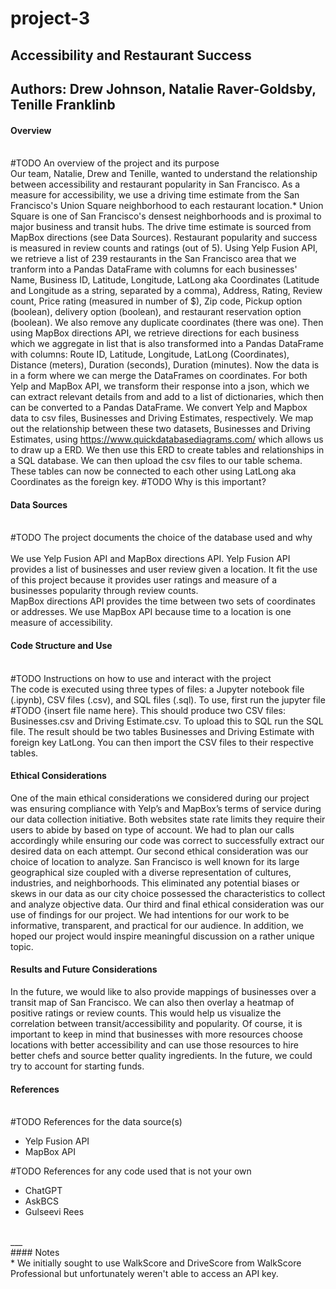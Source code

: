 # project-3
## Accessibility and Restaurant Success
## Authors: Drew Johnson, Natalie Raver-Goldsby, Tenille Franklinb

#### Overview
<br>#TODO An overview of the project and its purpose</br>
  Our team, Natalie, Drew and Tenille, wanted to understand the relationship between accessibility and restaurant popularity in San Francisco. As a measure for accessibility, we use a driving time estimate from the San Francisco's Union Square neighborhood to each restaurant location.* Union Square is one of San Francisco's densest neighborhoods and is proximal to major business and transit hubs. The drive time estimate is sourced from MapBox directions (see Data Sources). Restaurant popularity and success is measured in review counts and ratings (out of 5). Using Yelp Fusion API, we retrieve a list of 239 restaurants in the San Francisco area that we tranform into a Pandas DataFrame with columns for each businesses' Name, Business ID, Latitude, Longitude, LatLong aka Coordinates (Latitude and Longitude as a string, separated by a comma), Address, Rating, Review count, Price rating (measured in number of $), Zip code, Pickup option (boolean), delivery option (boolean), and restaurant reservation option (boolean). We also remove any duplicate coordinates (there was one). Then using MapBox directions API, we retrieve directions for each business which we aggregate in list that is also transformed into a Pandas DataFrame with columns: Route ID, Latitude, Longitude, LatLong (Coordinates), Distance (meters), Duration (seconds), Duration (minutes). Now the data is in a form where we can merge the DataFrames on coordinates. For both Yelp and MapBox API, we transform their response into a json, which we can extract relevant details from and add to a list of dictionaries, which then can be converted to a Pandas DataFrame. We convert Yelp and Mapbox data to csv files, Businesses and Driving Estimates, respectively. 
  We map out the relationship between these two datasets, Businesses and Driving Estimates, using https://www.quickdatabasediagrams.com/ which allows us to draw up a ERD. We then use this ERD to create tables and relationships in a SQL database. We can then upload the csv files to our table schema. These tables can now be connected to each other using LatLong aka Coordinates as the foreign key. #TODO Why is this important? 

#### Data Sources
<br>#TODO The project documents the choice of the database used and why</br>
<br>We use Yelp Fusion API and MapBox directions API. Yelp Fusion API provides a list of businesses and user review given a location. It fit the use of this project because it provides user ratings and measure of a businesses popularity through review counts.  
MapBox directions API provides the time between two sets of coordinates or addresses. We use MapBox API because time to a location is one measure of accessibility.</br>
  
#### Code Structure and Use
<br>#TODO Instructions on how to use and interact with the project</br>
The code is executed using three types of files: a Jupyter notebook file (.ipynb), CSV files (.csv), and SQL files (.sql). To use, first run the jupyter file #TODO {insert file name here}. This should produce two CSV files: Businesses.csv and Driving Estimate.csv. To upload this to SQL run the SQL file. The result should be two tables Businesses and Driving Estimate with foreign key LatLong. You can then import the CSV files to their respective tables. 
  
#### Ethical Considerations
One of the main ethical considerations we considered during our project was ensuring compliance with Yelp’s and MapBox’s terms of service during our data collection initiative. Both websites state rate limits they require their users to abide by based on type of account. We had to plan our calls accordingly while ensuring our code was correct to successfully extract our desired data on each attempt. Our second ethical consideration was our choice of location to analyze. San Francisco is well known for its large geographical size coupled with a diverse representation of cultures, industries, and neighborhoods. This eliminated any potential biases or skews in our data as our city choice possessed the characteristics to collect and analyze objective data. Our third and final ethical consideration was our use of findings for our project. We had intentions for our work to be informative, transparent, and practical for our audience. In addition, we hoped our project would inspire meaningful discussion on a rather unique topic. 

#### Results and Future Considerations 
In the future, we would like to also provide mappings of businesses over a transit map of San Francisco. We can also then overlay a heatmap of positive ratings or review counts. This would help us visualize the correlation between transit/accessibility and popularity. Of course, it is important to keep in mind that businesses with more resources choose locations with better accessibility and can use those resources to hire better chefs and source better quality ingredients. In the future, we could try to account for starting funds. 

#### References
<br>#TODO References for the data source(s)</br>
<ul>
  <li>Yelp Fusion API</li>
  <li>MapBox API</li>
</ul>
#TODO References for any code used that is not your own
<ul>
  <li>ChatGPT</li> 
  <li>AskBCS</li> 
  <li> Gulseevi Rees</li> 
</ul>
<br>___</br>
#### Notes
<br>*  We initially sought to use WalkScore and DriveScore from WalkScore Professional but unfortunately weren't able to access an API key.</br>
